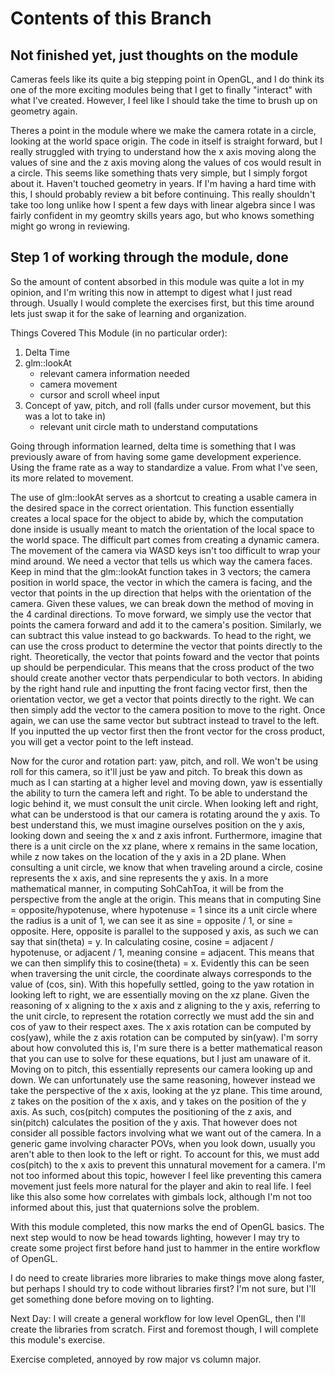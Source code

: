 # Contents of this Branch
## Not finished yet, just thoughts on the module
Cameras feels like its quite a big stepping point in OpenGL, and I do think its one of the more exciting modules being that I get to finally "interact" with what I've created. However, I feel like I should take the time to brush up on geometry again.

Theres a point in the module where we make the camera rotate in a circle, looking at the world space origin. The code in itself is straight forward, but I really struggled with trying to understand how the x axis moving along the values of sine and the z axis moving along the values of cos would result in a circle. This seems like something thats very simple, but I simply forgot about it. Haven't touched geometry in years. If I'm having a hard time with this, I should probably review a bit before continuing. This really shouldn't take too long unlike how I spent a few days with linear algebra since I was fairly confident in my geomtry skills years ago, but who knows something might go wrong in reviewing.

## Step 1 of working through the module, done
So the amount of content absorbed in this module was quite a lot in my opinion, and I'm writing this now in attempt to digest what I just read through. Usually I would complete the exercises first, but this time around lets just swap it for the sake of learning and organization.

Things Covered This Module (in no particular order):
1) Delta Time
2) glm::lookAt
    - relevant camera information needed
    - camera movement
    - cursor and scroll wheel input
3) Concept of yaw, pitch, and roll (falls under cursor movement, but this was a lot to take in)
    - relevant unit circle math to understand computations

Going through information learned, delta time is something that I was previously aware of from having some game development experience. Using the frame rate as a way to standardize a value. From what I've seen, its more related to movement.

The use of glm::lookAt serves as a shortcut to creating a usable camera in the desired space in the correct orientation. This function essentially creates a local space for the object to abide by, which the computation done inside is usually meant to match the orientation of the local space to the world space. The difficult part comes from creating a dynamic camera. The movement of the camera via WASD keys isn't too difficult to wrap your mind around. We need a vector that tells us which way the camera faces. Keep in mind that the glm::lookAt function takes in 3 vectors; the camera position in world space, the vector in which the camera is facing, and the vector that points in the up direction that helps with the orientation of the camera. Given these values, we can break down the method of moving in the 4 cardinal directions. To move forward, we simply use the vector that points the camera forward and add it to the camera's position. Similarly, we can subtract this value instead to go backwards. To head to the right, we can use the cross product to determine the vector that points directly to the right. Theoretically, the vector that points foward and the vector that points up should be perpendicular. This means that the cross product of the two should create another vector thats perpendicular to both vectors. In abiding by the right hand rule and inputting the front facing vector first, then the orientation vector, we get a vector that points directly to the right. We can then simply add the vector to the camera position to move to the right. Once again, we can use the same vector but subtract instead to travel to the left. If you inputted the up vector first then the front vector for the cross product, you will get a vector point to the left instead.

Now for the curor and rotation part: yaw, pitch, and roll. We won't be using roll for this camera, so it'll just be yaw and pitch. To break this down as much as I can starting at a higher level and moving down, yaw is essentially the ability to turn the camera left and right. To be able to understand the logic behind it, we must consult the unit circle. When looking left and right, what can be understood is that our camera is rotating around the y axis. To best understand this, we must imagine ourselves position on the y axis, looking down and seeing the x and z axis infront. Furthermore, imagine that there is a unit circle on the xz plane, where x remains in the same location, while z now takes on the location of the y axis in a 2D plane. When consulting a unit circle, we know that when traveling around a circle, cosine represents the x axis, and sine represents the y axis. In a more mathematical manner, in computing SohCahToa, it will be from the perspective from the angle at the origin. This means that in computing Sine = opposite/hypotenuse, where hypotenuse = 1 since its a unit circle where the radius is a unit of 1, we can see it as sine = opposite / 1, or sine = opposite. Here, opposite is parallel to the supposed y axis, as such we can say that sin(theta) = y. In calculating cosine, cosine = adjacent / hypotenuse, or adjacent / 1, meaning consine = adjacent. This means that we can then simplify this to cosine(theta) = x. Evidently this can be seen when traversing the unit circle, the coordinate always corresponds to the value of (cos, sin). With this hopefully settled, going to the yaw rotation in looking left to right, we are essentially moving on the xz plane. Given the reasoning of x aligning to the x axis and z aligning to the y axis, referring to the unit circle, to represent the rotation correctly we must add the sin and cos of yaw to their respect axes. The x axis rotation can be computed by cos(yaw), while the z axis rotation can be computed by sin(yaw). I'm sorry about how convoluted this is, I'm sure there is a better mathematical reason that you can use to solve for these equations, but I just am unaware of it.
Moving on to pitch, this essentially represents our camera looking up and down. We can unfortunately use the same reasoning, however instead we take the perspective of the x axis, looking at the yz plane. This time around, z takes on the position of the x axis, and y takes on the position of the y axis. As such, cos(pitch) computes the positioning of the z axis, and sin(pitch) calculates the position of the y axis. That however does not consider all possible factors involving what we want out of the camera. In a generic game involving character POVs, when you look down, usually you aren't able to then look to the left or right. To account for this, we must add cos(pitch) to the x axis to prevent this unnatural movement for a camera. I'm not too informed about this topic, however I feel like preventing this camera movement just feels more natural for the player and akin to real life. I feel like this also some how correlates with gimbals lock, although I'm not too informed about this, just that quaternions solve the problem.

With this module completed, this now marks the end of OpenGL basics. The next step would to now be head towards lighting, however I may try to create some project first before hand just to hammer in the entire workflow of OpenGL.

I do need to create libraries more libraries to make things move along faster, but perhaps I should try to code without libraries first? I'm not sure, but I'll get something done before moving on to lighting.

Next Day: I will create a general workflow for low level OpenGL, then I'll create the libraries from scratch. First and foremost though, I will complete this module's exercise.

Exercise completed, annoyed by row major vs column major.
